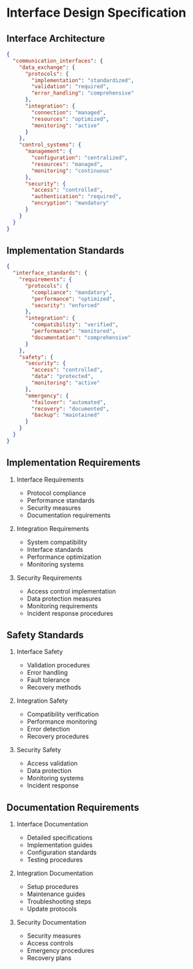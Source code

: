 # Interface Design Specification

## Interface Architecture

```json
{
  "communication_interfaces": {
    "data_exchange": {
      "protocols": {
        "implementation": "standardized",
        "validation": "required",
        "error_handling": "comprehensive"
      },
      "integration": {
        "connection": "managed",
        "resources": "optimized",
        "monitoring": "active"
      }
    },
    "control_systems": {
      "management": {
        "configuration": "centralized",
        "resources": "managed",
        "monitoring": "continuous"
      },
      "security": {
        "access": "controlled",
        "authentication": "required",
        "encryption": "mandatory"
      }
    }
  }
}
```

## Implementation Standards

```json
{
  "interface_standards": {
    "requirements": {
      "protocols": {
        "compliance": "mandatory",
        "performance": "optimized",
        "security": "enforced"
      },
      "integration": {
        "compatibility": "verified",
        "performance": "monitored",
        "documentation": "comprehensive"
      }
    },
    "safety": {
      "security": {
        "access": "controlled",
        "data": "protected",
        "monitoring": "active"
      },
      "emergency": {
        "failover": "automated",
        "recovery": "documented",
        "backup": "maintained"
      }
    }
  }
}
```

## Implementation Requirements

1. Interface Requirements
   - Protocol compliance
   - Performance standards
   - Security measures
   - Documentation requirements

2. Integration Requirements
   - System compatibility
   - Interface standards
   - Performance optimization
   - Monitoring systems

3. Security Requirements
   - Access control implementation
   - Data protection measures
   - Monitoring requirements
   - Incident response procedures

## Safety Standards

1. Interface Safety
   - Validation procedures
   - Error handling
   - Fault tolerance
   - Recovery methods

2. Integration Safety
   - Compatibility verification
   - Performance monitoring
   - Error detection
   - Recovery procedures

3. Security Safety
   - Access validation
   - Data protection
   - Monitoring systems
   - Incident response

## Documentation Requirements

1. Interface Documentation
   - Detailed specifications
   - Implementation guides
   - Configuration standards
   - Testing procedures

2. Integration Documentation
   - Setup procedures
   - Maintenance guides
   - Troubleshooting steps
   - Update protocols

3. Security Documentation
   - Security measures
   - Access controls
   - Emergency procedures
   - Recovery plans